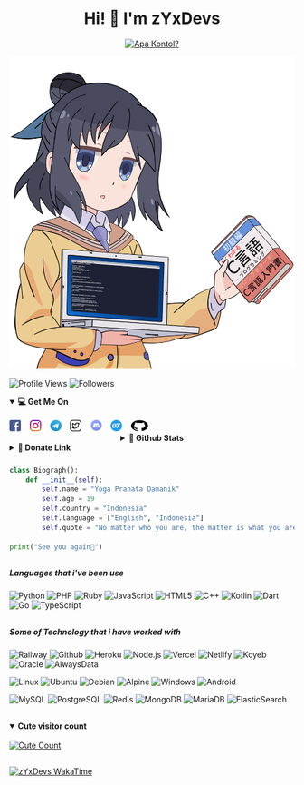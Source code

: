 <h1 align="center">Hi! 👋 I'm zYxDevs</h1>

<p align="center">
  <a href="https://t.me/zYxDx"><img src="http://readme-typing-svg.herokuapp.com?color=1C71FA&center=true&vCenter=true&multiline=false&lines=A+Noob+Coder+From+Indonesia.;Python%2C+HTML%2C+VBA%2C+JavaScript.;Love+Money+and+Life+is+Needed." alt="Apa Kontol?"></a>
</p>

<p align="center">
  <a href="https://t.me/Yoga_CIC"><img src="https://github.com/CyberID-Ltd/zYxDevs-Profile-Requirements/blob/main/computer-programming-anime-programming-language-thread-animation-gril-f6c2888a88588db1f063bcfcbc84e6cf.png" alt="Yoga Pranata"></a>
</p>

<p align="left">
  <img src="https://komarev.com/ghpvc/?username=zYxDevs&color=blue&style=flat-square&label=Profile+Views" alt="Profile Views" /> <img src="https://img.shields.io/github/followers/zYxDevs?label=Followers" style=" float:left, margin-right:10px" alt="Followers" />
</p>

<details open align="left">
    <summary><b>💻 Get Me On</b></summary><br/>
<a href="https://fb.me/yoga.xvip"><img src="https://github.com/CyberID-Ltd/zYxDevs-Profile-Requirements/blob/main/174848.svg" alt="facebook" width="20" height="20"></a>
&nbsp;&nbsp;
<a href="https://instagram.com/itzme.yoga.id"><img src="https://github.com/CyberID-Ltd/zYxDevs-Profile-Requirements/blob/main/174855.svg" alt="instagram" width="20" height="20"></a>
 &nbsp;&nbsp;
<a href="https://t.me/Yoga_CIC"><img src="https://github.com/CyberID-Ltd/zYxDevs-Profile-Requirements/blob/main/Telegram_logo.svg" alt="telegram" width="20" height="20"></a>
&nbsp;&nbsp;
<a href="https://twitter.com/AccountYoga"><img src="https://github.com/CyberID-Ltd/zYxDevs-Profile-Requirements/blob/main/466963.png" alt="twitter" width="20" height="20"></a>
&nbsp;&nbsp;
<a href="https://discordapp.com/users/659718688219332639"><img src="https://github.com/CyberID-Ltd/zYxDevs-Profile-Requirements/blob/main/discord_101785.svg" width="20.5" height="20.5" alt="discord"></a>
&nbsp;&nbsp;
<a href="https://www.otakufanshare.eu.org"><img src="https://raw.githubusercontent.com/CyberID-Ltd/zYxDevs-Profile-Requirements/main/site/favicon-32x32.png" width="20" alt="Anime sites" width="20" height="20"></a>
&nbsp;&nbsp;
<a href="https://www.isekai.eu.org"><img src="https://github.com/CyberID-Ltd/zYxDevs-Profile-Requirements/blob/main/assets/github.svg" width="30" alt="Github.io" width="20" height="20"></a>
</details>

<details align="center">
    <summary><b>📝 Github Stats</b></summary><br/>
<a href="https://github.com/zYxDevs"><img align="center" alt="zYxDevs Stats" src="https://github-readme-stats.vercel.app/api?username=zYxDevs&show_icons=true&theme=cobalt&count_private=true&include_all_commits=true&cache_seconds=86400" /></a><br>
<a href="https://t.me/Yoga_CIC"><img align="center" alt="zYxDevs Github Trophy" src="https://github-profile-trophy.vercel.app/?username=zYxDevs&theme=dracula&row=2&column=4" /></a><br>
<a href="https://github.com/zYxDevs"><img align="center" alt="zYxDevs Top Langs" src="https://github-readme-stats.vercel.app/api/top-langs/?username=zYxDevs&theme=cobalt&layout=compact&langs_count=6&hide=python,pascal,dart,c" /></a>
</details>

<details align="left">
    <summary><b>💸 Donate Link</b></summary><br/>
<a href="https://paypal.me/YogaPranataDMK"><img src="https://github.com/CyberID-Ltd/zYxDevs-Profile-Requirements/blob/main/888870.png"  width="20" height="20" alt="Paypal"></a>
&nbsp; &nbsp;
<a href="https://ko-fi.com/yogapranata"><img src="https://github.com/CyberID-Ltd/zYxDevs-Profile-Requirements/blob/main/1017087.png"  width="20" height="20" alt="Ko-fi"></a>
</details>

###

```python
class Biograph():
    def __init__(self):
        self.name = "Yoga Pranata Damanik"
        self.age = 19
        self.country = "Indonesia"
        self.language = ["English", "Indonesia"]
        self.quote = "No matter who you are, the matter is what you are."

print("See you again👋")
```

##
##### Languages that i've been use

![Python](https://img.shields.io/badge/-Python-000000?style=flat&logo=python)
![PHP](https://img.shields.io/badge/-PHP-000000?style=flat&logo=php)
![Ruby](https://img.shields.io/badge/-Ruby-000000?style=flat&logo=ruby)
![JavaScript](https://img.shields.io/badge/-JavaScript-000000?style=flat&logo=javascript)
![HTML5](https://img.shields.io/badge/-HTML5-000000?style=flat&logo=html5)
![C++](https://img.shields.io/badge/-C++-000000?style=flat&logo=c%2B%2B)
![Kotlin](https://img.shields.io/badge/-Kotlin-000000?style=flat&logo=kotlin)
![Dart](https://img.shields.io/badge/-Dart-000000?style=flat&logo=dart)
![Go](https://img.shields.io/badge/-Go-000000?style=flat&logo=go)
![TypeScript](https://img.shields.io/badge/-TypeScript-000000?style=flat&logo=typescript)
##
##### Some of Technology that i have worked with

![Railway](https://img.shields.io/badge/-Railway-222222?style=flat&logo=railway&logoColor=white)
![Github](https://img.shields.io/badge/-GitHub-222222?style=flat&logo=github&logoColor=white)
![Heroku](https://img.shields.io/badge/-Heroku-222222?style=flat&logo=heroku&logoColor=white)
![Node.js](https://img.shields.io/badge/-Node.js-222222?style=flat&logo=node.js&logoColor=white)
![Vercel](https://img.shields.io/badge/-Vercel-222222?style=flat&logo=vercel&logoColor=white)
![Netlify](https://img.shields.io/badge/-Netlify-222222?style=flat&logo=netlify&logoColor=white)
![Koyeb](https://img.shields.io/badge/-Koyeb-222222?style=flat&logo=koyeb&logoColor=white)
![Oracle](https://img.shields.io/badge/-Oracle-222222?style=flat&logo=oracle&logoColor=white)
![AlwaysData](https://img.shields.io/badge/-AlwaysData-222222?style=flat&logo=alwaysdata&logoColor=white)

![Linux](https://img.shields.io/badge/OS-Linux-blue?&logo=Linux)
![Ubuntu](https://img.shields.io/badge/OS-Ubuntu-blue?&logo=Ubuntu)
![Debian](https://img.shields.io/badge/OS-Debian-blue?&logo=Debian)
![Alpine](https://img.shields.io/badge/OS-Alpine-blue?&logo=AlpineLinux)
![Windows](https://img.shields.io/badge/OS-Windows-blue?&logo=Windows)
![Android](https://img.shields.io/badge/OS-Android-blue?&logo=Android)

![MySQL](https://img.shields.io/badge/MySQL-white?&logo=MySQL)
![PostgreSQL](https://img.shields.io/badge/PostgreSQL-white?&logo=PostgreSQL)
![Redis](https://img.shields.io/badge/Redis-white?&logo=Redis)
![MongoDB](https://img.shields.io/badge/MongoDB-white?&logo=MongoDB)
![MariaDB](https://img.shields.io/badge/MariaDB-white?&logo=MariaDB&logoColor=black)
![ElasticSearch](https://img.shields.io/badge/Elastic-white?&logo=ElasticSearch&logoColor=black)

##
<details open>
<summary><b>Cute visitor count</b></summary>
<br>
<a href="https://t.me/Yoga_CIC"><img alt="Cute Count" src="https://count.getloli.com/get/@yoga?theme=rule34" /></a>
</details>

##
[![zYxDevs WakaTime](https://github-readme-stats.vercel.app/api/wakatime?username=zYxDevs)](https://t.me/Yoga_CIC)
